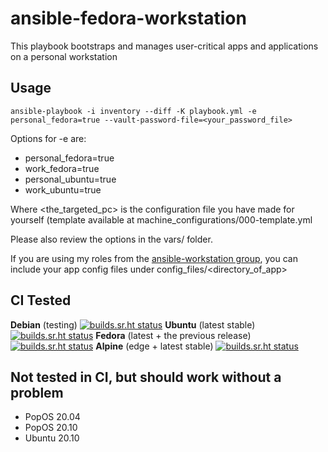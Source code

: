 # ansible-fedora-workstation

This playbook bootstraps and manages user-critical apps and applications
on a personal workstation

## Usage

`ansible-playbook -i inventory --diff -K playbook.yml -e personal_fedora=true --vault-password-file=<your_password_file>`

Options for -e are:
- personal_fedora=true
- work_fedora=true
- personal_ubuntu=true
- work_ubuntu=true

Where <the_targeted_pc> is the configuration file you have made for yourself (template available at machine_configurations/000-template.yml

Please also review the options in the vars/ folder.

If you are using my roles from the [ansible-workstation group](https://gitlab.com/ansible-opletal/ansible-workstation), you can include your app config files under config_files/<directory_of_app>

## CI Tested
**Debian** (testing)
[![builds.sr.ht status](https://builds.sr.ht/~fourstepper/ansible-linux-workstation/commits/debian.yml.svg)](https://builds.sr.ht/~fourstepper/ansible-linux-workstation/commits/debian.yml?)
**Ubuntu** (latest stable)
[![builds.sr.ht status](https://builds.sr.ht/~fourstepper/ansible-linux-workstation/commits/ubuntu.yml.svg)](https://builds.sr.ht/~fourstepper/ansible-linux-workstation/commits/ubuntu.yml?)
**Fedora** (latest + the previous release)
[![builds.sr.ht status](https://builds.sr.ht/~fourstepper/ansible-linux-workstation/commits/fedora.yml.svg)](https://builds.sr.ht/~fourstepper/ansible-linux-workstation/commits/fedora.yml?)
**Alpine** (edge + latest stable)
[![builds.sr.ht status](https://builds.sr.ht/~fourstepper/ansible-linux-workstation/commits/alpine.yml.svg)](https://builds.sr.ht/~fourstepper/ansible-linux-workstation/commits/alpine.yml?)

## Not tested in CI, but should work without a problem
- PopOS 20.04
- PopOS 20.10
- Ubuntu 20.10
